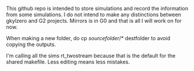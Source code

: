 This github repo is intended to store simulations and record the information from some simulations. I do not intend to make any distinctions between gkylzero and G2 projects. Mirrors is in G0 and that is all I will work on for now.

When making a new folder, do cp _sourcefolder_/* destfolder to avoid copying the outputs.

I'm calling all the sims rt_twostream because that is the default for the shared makefile. Less editing means less mistakes.
